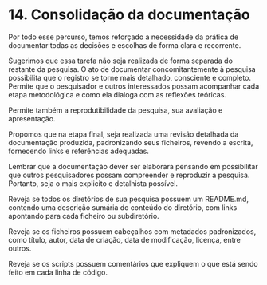 # 14. Consolidação da documentação

Por todo esse percurso, temos reforçado a necessidade da prática de documentar todas as decisões e escolhas de forma clara e recorrente.

Sugerimos que essa tarefa não seja realizada de forma separada do restante da pesquisa. O ato de documentar concomitantemente à pesquisa possibilita que o registro se torne mais detalhado, consciente e completo. Permite que o pesquisador e outros interessados possam acompanhar cada etapa metodológica e como ela dialoga com as reflexões teóricas. 

Permite também a reprodutibilidade da pesquisa, sua avaliação e apresentação.

Propomos que na etapa final, seja realizada uma revisão detalhada da documentação produzida, padronizando seus ficheiros, revendo a escrita, fornecendo links e referências adequadas.

Lembrar que a documentação dever ser elaborara pensando em possibilitar que outros pesquisadores possam compreender e reproduzir a pesquisa. Portanto, seja o mais explicito e detalhista possível.

Reveja se todos os diretórios de sua pesquisa possuem um README.md, contendo uma descrição sumária do conteúdo do diretório, com links apontando para cada ficheiro ou subdiretório.

Reveja se os ficheiros possuem cabeçalhos com metadados padronizados, como título, autor, data de criação, data de modificação, licença, entre outros.

Reveja se os scripts possuem comentários que expliquem o que está sendo feito em cada linha de código.